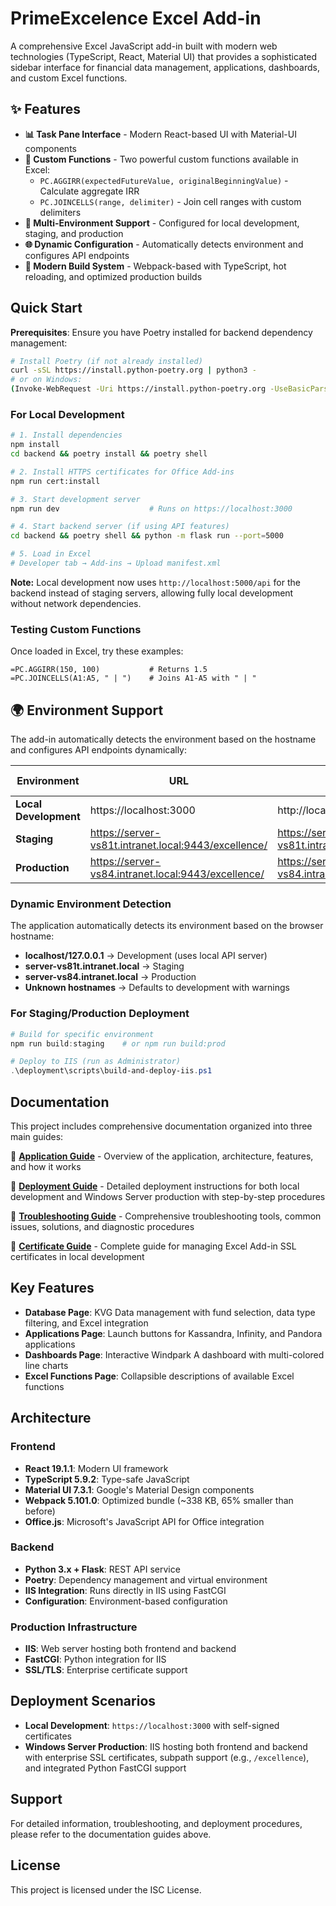 # PrimeExcelence Excel Add-in

A comprehensive Excel JavaScript add-in built with modern web technologies (TypeScript, React, Material UI) that provides a sophisticated sidebar interface for financial data management, applications, dashboards, and custom Excel functions.

## ✨ Features

- **📊 Task Pane Interface** - Modern React-based UI with Material-UI components
- **🧮 Custom Functions** - Two powerful custom functions available in Excel:
  - `PC.AGGIRR(expectedFutureValue, originalBeginningValue)` - Calculate aggregate IRR
  - `PC.JOINCELLS(range, delimiter)` - Join cell ranges with custom delimiters
- **🔧 Multi-Environment Support** - Configured for local development, staging, and production
- **🌐 Dynamic Configuration** - Automatically detects environment and configures API endpoints
- **🚀 Modern Build System** - Webpack-based with TypeScript, hot reloading, and optimized production builds

## Quick Start

**Prerequisites**: Ensure you have Poetry installed for backend dependency management:
```bash
# Install Poetry (if not already installed)
curl -sSL https://install.python-poetry.org | python3 -
# or on Windows:
(Invoke-WebRequest -Uri https://install.python-poetry.org -UseBasicParsing).Content | python -
```

### For Local Development
```bash
# 1. Install dependencies
npm install
cd backend && poetry install && poetry shell

# 2. Install HTTPS certificates for Office Add-ins
npm run cert:install

# 3. Start development server
npm run dev                    # Runs on https://localhost:3000

# 4. Start backend server (if using API features)
cd backend && poetry shell && python -m flask run --port=5000

# 5. Load in Excel
# Developer tab → Add-ins → Upload manifest.xml
```

**Note:** Local development now uses `http://localhost:5000/api` for the backend instead of staging servers, allowing fully local development without network dependencies.

### Testing Custom Functions
Once loaded in Excel, try these examples:
```excel
=PC.AGGIRR(150, 100)           # Returns 1.5
=PC.JOINCELLS(A1:A5, " | ")    # Joins A1-A5 with " | "
```

## 🌍 Environment Support

The add-in automatically detects the environment based on the hostname and configures API endpoints dynamically:

| Environment | URL | API Endpoint | Manifest | Build Command |
|-------------|-----|--------------|----------|---------------|
| **Local Development** | https://localhost:3000 | http://localhost:5000/api | `manifest.xml` | `npm run build:dev` |
| **Staging** | https://server-vs81t.intranet.local:9443/excellence/ | https://server-vs81t.intranet.local:9443/excellence/api | `manifest-staging.xml` | `npm run build:staging` |
| **Production** | https://server-vs84.intranet.local:9443/excellence/ | https://server-vs84.intranet.local:9443/excellence/api | `manifest-prod.xml` | `npm run build:prod` |

### Dynamic Environment Detection
The application automatically detects its environment based on the browser hostname:
- **localhost/127.0.0.1** → Development (uses local API server)
- **server-vs81t.intranet.local** → Staging 
- **server-vs84.intranet.local** → Production
- **Unknown hostnames** → Defaults to development with warnings

### For Staging/Production Deployment
```powershell
# Build for specific environment
npm run build:staging    # or npm run build:prod

# Deploy to IIS (run as Administrator)
.\deployment\scripts\build-and-deploy-iis.ps1
```

## Documentation

This project includes comprehensive documentation organized into three main guides:

📖 **[Application Guide](APPLICATION_GUIDE.md)** - Overview of the application, architecture, features, and how it works

🚀 **[Deployment Guide](DEPLOYMENT_GUIDE.md)** - Detailed deployment instructions for both local development and Windows Server production with step-by-step procedures

🔧 **[Troubleshooting Guide](TROUBLESHOOTING_GUIDE.md)** - Comprehensive troubleshooting tools, common issues, solutions, and diagnostic procedures

📜 **[Certificate Guide](CERTIFICATE_GUIDE.md)** - Complete guide for managing Excel Add-in SSL certificates in local development

## Key Features

- **Database Page**: KVG Data management with fund selection, data type filtering, and Excel integration
- **Applications Page**: Launch buttons for Kassandra, Infinity, and Pandora applications  
- **Dashboards Page**: Interactive Windpark A dashboard with multi-colored line charts
- **Excel Functions Page**: Collapsible descriptions of available Excel functions

## Architecture

### Frontend
- **React 19.1.1**: Modern UI framework
- **TypeScript 5.9.2**: Type-safe JavaScript
- **Material UI 7.3.1**: Google's Material Design components
- **Webpack 5.101.0**: Optimized bundle (~338 KB, 65% smaller than before)
- **Office.js**: Microsoft's JavaScript API for Office integration

### Backend
- **Python 3.x + Flask**: REST API service
- **Poetry**: Dependency management and virtual environment
- **IIS Integration**: Runs directly in IIS using FastCGI
- **Configuration**: Environment-based configuration

### Production Infrastructure  
- **IIS**: Web server hosting both frontend and backend
- **FastCGI**: Python integration for IIS
- **SSL/TLS**: Enterprise certificate support

## Deployment Scenarios

- **Local Development**: `https://localhost:3000` with self-signed certificates
- **Windows Server Production**: IIS hosting both frontend and backend with enterprise SSL certificates, subpath support (e.g., `/excellence`), and integrated Python FastCGI support

## Support

For detailed information, troubleshooting, and deployment procedures, please refer to the documentation guides above.

## License

This project is licensed under the ISC License.